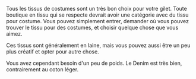Tous les tissus de costumes sont un très bon choix pour votre gilet. Toute boutique en tissu qui se respecte devrait avoir une catégorie avec du tissu pour costume. Vous pouvez simplement entrer, demander où vous pouvez trouver le tissu pour des costumes, et choisir quelque chose que vous aimez.

Ces tissus sont généralement en laine, mais vous pouvez aussi être un peu plus créatif et opter pour autre chose.

<Note>

Vous avez cependant besoin d'un peu de poids. Le Denim est très bien, contrairement au coton léger.

</Note>
